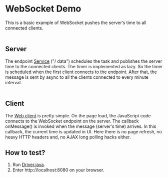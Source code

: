 # WebSocket Demo

This is a basic example of WebSocket pushes the server’s time to all connected clients.
<br/><br/>

## Server

The endpoint [Service](https://github.com/ran-jit/websocket-demo/blob/master/src/main/java/websocket/demo/Service.java) ("/ data") schedules the task and publishes the server time to the connected clients. The timer is implemented as lazy. So the timer is scheduled when the first client connects to the endpoint. After that, the message is sent by async to all the clients connected to every minute interval.
<br/><br/>

## Client

The [Web client](https://github.com/ran-jit/websocket-demo/blob/master/src/main/resources/index.html) is pretty simple. On the page load, the JavaScript code connects to the WebSocket endpoint on the server. The callback onMessage() is invoked when the message (server's time) arrives. In this callback, the current time is updated in UI. Here there is no page refresh, no heavy HTTP headers and, no AJAX long polling hacks either.

## How to test?
1. Run [Driver.java](https://github.com/ran-jit/websocket-demo/blob/master/src/main/java/websocket/demo/Driver.java).
2. Enter http://localhost:8080 on your browser.
